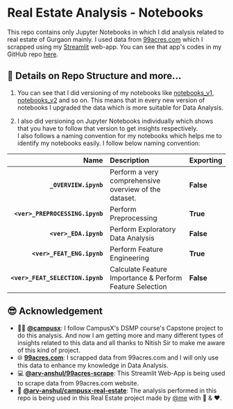 # Real Estate Analysis - Notebooks

This repo contains only Jupyter Notebooks in which I did analysis related to real estate of Gurgaon mainly. I used data from [99acres.com](https://99acres.com/) which I scrapped using my [Streamlit](https://streamlit.io/) web-app. You can see that app's codes in my GitHub repo [here](https://github.com/arv-anshul/99acres.com).

## 💭 Details on Repo Structure and more...

1. You can see that I did versioning of my notebooks like [notebooks_v1](https://github.com/arv-anshul/campusx-project-notebooks/tree/main/notebooks_v1), [notebooks_v2](https://github.com/arv-anshul/campusx-project-notebooks/tree/main/notebooks_v2) and so on. This means that in every new version of notebooks I upgraded the data which is more suitable for Data Analysis.

2. I also did versioning on Jupyter Notebooks individually which shows that you have to follow that version to get insights respectively.  
   I also follows a naming convention for my notebooks which helps me to identify my notebooks easily. I follow below naming convention:

|                             Name | Description                                              | Exporting |
| -------------------------------: | :------------------------------------------------------- | --------- |
|            **`_OVERVIEW.ipynb`** | Perform a very comprehensive overview of the dataset.    | **False** |
|  **`<ver>_PREPROCESSING.ipynb`** | Perform Preprocessing                                    | **True**  |
|            **`<ver>_EDA.ipynb`** | Perform Exploratory Data Analysis                        | **False** |
|       **`<ver>_FEAT_ENG.ipynb`** | Perform Feature Engineering                              | **True**  |
| **`<ver>_FEAT_SELECTION.ipynb`** | Calculate Feature Importance & Perform Feature Selection | **False** |

## 😎 Acknowledgement

- 🧑‍🏫 [**@campusx**](https://learnwith.campusx.in): I follow CampusX's DSMP course's Capstone project to do this analysis. And now I am getting more and many different types of insights related to this data and all thanks to Nitish Sir to make me aware of this kind of project.
- 🌐 [**99acres.com**](https://99acres.com): I scrapped data from 99acres.com and I will only use this data to enhance my knowledge in Data Analysis.
- 💻 [**@arv-anshul/99acres-scrape**](https://github.com/arv-anshul/99acres-scrape): This Streamlit Web-App is being used to scrape data from 99acres.com website.
- 🤝 [**@arv-anshul/campusx-real-estate**](https://github.com/arv-anshul/campusx-real-estate): The analysis performed in this repo is being used in this Real Estate project made by [@me](https://github.com/arv-anshul) with 🧠 & ❤️.
